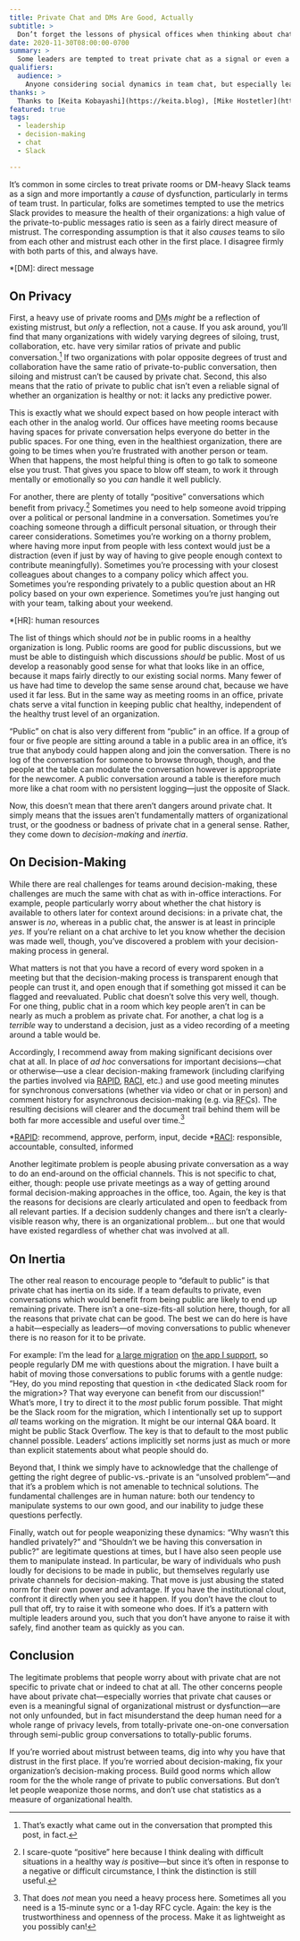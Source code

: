 ```yaml
---
title: Private Chat and DMs Are Good, Actually
subtitle: >
  Don’t forget the lessons of physical offices when thinking about chat.
date: 2020-11-30T08:00:00-0700
summary: >
  Some leaders are tempted to treat private chat as a signal or even a cause of team dysfunction—but there is no such correlation, and indeed people need private chats for healthy social dynamics.
qualifiers:
  audience: >
    Anyone considering social dynamics in team chat, but especially leaders with authority to shape team norms.
thanks: >
  Thanks to [Keita Kobayashi](https://keita.blog), [Mike Hostetler](https://mike.hostetlerhome.com), [Will Larson](https://lethain.com), [Stephen Carradini](https://stephencarradini.com), and [Jeremy Sherman](https://jeremywsherman.com) for taking the time to read, comment on, and discuss earlier drafts of this material.
featured: true
tags:
  - leadership
  - decision-making
  - chat
  - Slack

---
```


It’s common in some circles to treat private rooms or DM-heavy Slack teams as a sign and more importantly a *cause* of dysfunction, particularly in terms of team trust. In particular, folks are sometimes tempted to use the metrics Slack provides to measure the health of their organizations: a high value of the private-to-public messages ratio is seen as a fairly direct measure of mistrust. The corresponding assumption is that it also *causes* teams to silo from each other and mistrust each other in the first place. I disagree firmly with both parts of this, and always have.

*[DM]: direct message

## On Privacy

First, a heavy use of private rooms and <abbr title="direct messages">DM</abbr>s *might* be a reflection of existing mistrust, but *only* a reflection, not a cause. If you ask around, you’ll find that many organizations with widely varying degrees of siloing, trust, collaboration, etc. have very similar ratios of private and public conversation.[^ratios] If two organizations with polar opposite degrees of trust and collaboration have the same ratio of private-to-public conversation, then siloing and mistrust can’t be caused by private chat. Second, this also means that the ratio of private to public chat isn’t even a reliable signal of whether an organization is healthy or not: it lacks any predictive power.

[^ratios]: That’s exactly what came out in the conversation that prompted this post, in fact.

This is exactly what we should expect based on how people interact with each other in the analog world. Our offices have meeting rooms because having spaces for private conversation helps everyone do better in the public spaces. For one thing, even in the healthiest organization, there are going to be times when you’re frustrated with another person or team. When that happens, the most helpful thing is often to go talk to someone else you trust. That gives you space to blow off steam, to work it through mentally or emotionally so you *can* handle it well publicly.

For another, there are plenty of totally “positive” conversations which benefit from privacy.[^positive] Sometimes you need to help someone avoid tripping over a political or personal landmine in a conversation. Sometimes you’re coaching someone through a difficult personal situation, or through their career considerations. Sometimes you’re working on a thorny problem, where having more input from people with less context would just be a distraction (even if just by way of having to give people enough context to contribute meaningfully). Sometimes you’re processing with your closest colleagues about changes to a company policy which affect you. Sometimes you’re responding privately to a public question about an HR policy based on your own experience. Sometimes you’re just hanging out with your team, talking about your weekend.

*[HR]: human resources

[^positive]: I scare-quote “positive” here because I think dealing with difficult situations in a healthy way *is* positive—but since it’s often in response to a negative or difficult circumstance, I think the distinction is still useful.

The list of things which should *not* be in public rooms in a healthy organization is long. Public rooms are good for public discussions, but we must be able to distinguish which discussions *should* be public. Most of us develop a reasonably good sense for what that looks like in an office, because it maps fairly directly to our existing social norms. Many fewer of us have had time to develop the same sense around chat, because we have used it far less. But in the same way as meeting rooms in an office, private chats serve a vital function in keeping public chat healthy, independent of the healthy trust level of an organization.

“Public” on chat is also very different from “public” in an office. If a group of four or five people are sitting around a table in a public area in an office, it’s true that anybody could happen along and join the conversation. There is no log of the conversation for someone to browse through, though, and the people at the table can modulate the conversation however is appropriate for the newcomer. A public conversation around a table is therefore much more like a chat room with no persistent logging—just the opposite of Slack.

Now, this doesn’t mean that there aren’t dangers around private chat. It simply means that the issues aren’t fundamentally matters of organizational trust, or the goodness or badness of private chat in a general sense. Rather, they come down to *decision-making* and *inertia*.

## On Decision-Making

While there are real challenges for teams around decision-making, these challenges are much the same with chat as with in-office interactions. For example, people particularly worry about whether the chat history is available to others later for context around decisions: in a private chat, the answer is *no*, whereas in a public chat, the answer is at least in principle *yes*. If you’re reliant on a chat archive to let you know whether the decision was made well, though, you’ve discovered a problem with your decision-making process in general.

What matters is not that you have a record of every word spoken in a meeting but that the decision-making process is transparent enough that people can trust it, and open enough that if something got missed it can be flagged and reevaluated. Public chat doesn’t solve this very well, though. For one thing, public chat in a room which key people aren’t in can be nearly as much a problem as private chat. For another, a chat log is a *terrible* way to understand a decision, just as a video recording of a meeting around a table would be.

Accordingly, I recommend away from making significant decisions over chat at all. In place of _ad hoc_ conversations for important decisions—chat or otherwise—use a clear decision-making framework (including clarifying the parties involved via [RAPID][RAPID], [RACI][RACI], etc.) and use good meeting minutes for synchronous conversations (whether via video or chat or in person) and comment history for asynchronous decision-making (e.g. via <abbr title="request for comments">RFC</abbr>s). The resulting decisions will clearer and the document trail behind them will be both far more accessible and useful over time.[^process]

*[RAPID]: recommend, approve, perform, input, decide
*[RACI]: responsible, accountable, consulted, informed

[RAPID]: https://www.bridgespan.org/bridgespan/Images/articles/rapid/RAPIDDecisionMaking.pdf
[RACI]: https://racichart.org/the-raci-model/

[^process]: That does *not* mean you need a heavy process here. Sometimes all you need is a 15-minute sync or a 1-day RFC cycle. Again: the key is the trustworthiness and openness of the process. Make it as lightweight as you possibly can!

Another legitimate problem is people abusing private conversation as a way to do an end-around on the official channels. This is not specific to chat, either, though: people use private meetings as a way of getting around formal decision-making approaches in the office, too. Again, the key is that the reasons for decisions are clearly articulated and open to feedback from all relevant parties. If a decision suddenly changes and there isn’t a clearly-visible reason why, there is an organizational problem… but one that would have existed regardless of whether chat was involved at all.

## On Inertia

The other real reason to encourage people to “default to public” is that private chat has inertia on its side. If a team defaults to private, even conversations which would benefit from being public are likely to end up remaining private. There isn’t a one-size-fits-all solution here, though, for all the reasons that private chat can be good. The best we can do here is have a habit—especially as leaders—of moving conversations to public whenever there is no reason for it to be private.

For example: I’m the lead for [a large migration][octane] on [the app I support][linkedin], so people regularly DM me with questions about the migration. I have built a habit of moving those conversations to public forums with a gentle nudge: “Hey, do you mind reposting that question in \<the dedicated Slack room for the migration\>? That way everyone can benefit from our discussion!” What’s more, I try to direct it to the *most* public forum possible. That might be the Slack room for the migration, which I intentionally set up to support *all* teams working on the migration. It might be our internal Q&A board. It might be public Stack Overflow. The key is that to default to the most public channel possible. Leaders’ actions implicitly set norms just as much or more than explicit statements about what people should do.

[octane]: https://emberjs.com/editions/octane/
[linkedin]: https://www.linkedin.com

Beyond that, I think we simply have to acknowledge that the challenge of getting the right degree of public-vs.-private is an “unsolved problem”—and that it’s a problem which is not amenable to technical solutions. The fundamental challenges are in human nature: both our tendency to manipulate systems to our own good, and our inability to judge these questions perfectly.

Finally, watch out for people weaponizing these dynamics: “Why wasn’t this handled privately?” and “Shouldn’t we be having this conversation in public?” are legitimate questions at times, but I have also seen people use them to manipulate instead. In particular, be wary of individuals who push loudly for decisions to be made in public, but themselves regularly use private channels for decision-making. That move is just abusing the stated norm for their own power and advantage. If you have the institutional clout, confront it directly when you see it happen. If you don’t have the clout to pull that off, try to raise it with someone who does. If it’s a pattern with multiple leaders around you, such that you don’t have anyone to raise it with safely, find another team as quickly as you can.

## Conclusion

The legitimate problems that people worry about with private chat are not specific to private chat or indeed to chat at all. The other concerns people have about private chat—especially worries that private chat causes or even is a meaningful signal of organizational mistrust or dysfunction—are  not only unfounded, but in fact misunderstand the deep human need for a whole range of privacy levels, from totally-private one-on-one conversation through semi-public group conversations to totally-public forums.

If you’re worried about mistrust between teams, dig into why you have that distrust in the first place. If you’re worried about decision-making, fix your organization’s decision-making process. Build good norms which allow room for the the whole range of private to public conversations. But don’t let people weaponize those norms, and don’t use chat statistics as a measure of organizational health.

<!--:::callout

Thoughts? You can <a href='mailto:hello@chriskrycho.com?subject={{title}}'>email me</a> or discuss this [Hacker News](TODO) or [lobste.rs](TODO).

:::-->
